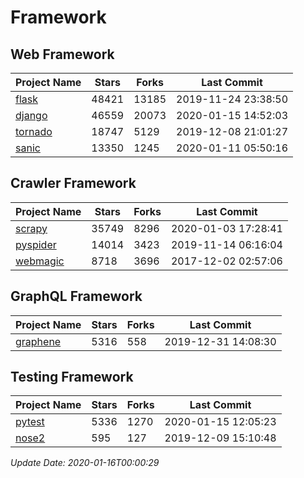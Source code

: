 # Framework

## Web Framework

| Project Name | Stars | Forks | Last Commit |
| ------------ | ----- | ----- | ----------- |
| [flask](https://github.com/pallets/flask) | 48421 | 13185 | 2019-11-24 23:38:50 |
| [django](https://github.com/django/django) | 46559 | 20073 | 2020-01-15 14:52:03 |
| [tornado](https://github.com/tornadoweb/tornado) | 18747 | 5129 | 2019-12-08 21:01:27 |
| [sanic](https://github.com/huge-success/sanic) | 13350 | 1245 | 2020-01-11 05:50:16 |

## Crawler Framework

| Project Name | Stars | Forks | Last Commit |
| ------------ | ----- | ----- | ----------- |
| [scrapy](https://github.com/scrapy/scrapy) | 35749 | 8296 | 2020-01-03 17:28:41 |
| [pyspider](https://github.com/binux/pyspider) | 14014 | 3423 | 2019-11-14 06:16:04 |
| [webmagic](https://github.com/code4craft/webmagic) | 8718 | 3696 | 2017-12-02 02:57:06 |

## GraphQL Framework

| Project Name | Stars | Forks | Last Commit |
| ------------ | ----- | ----- | ----------- |
| [graphene](https://github.com/graphql-python/graphene) | 5316 | 558 | 2019-12-31 14:08:30 |

## Testing Framework

| Project Name | Stars | Forks | Last Commit |
| ------------ | ----- | ----- | ----------- |
| [pytest](https://github.com/pytest-dev/pytest) | 5336 | 1270 | 2020-01-15 12:05:23 |
| [nose2](https://github.com/nose-devs/nose2) | 595 | 127 | 2019-12-09 15:10:48 |

*Update Date: 2020-01-16T00:00:29*